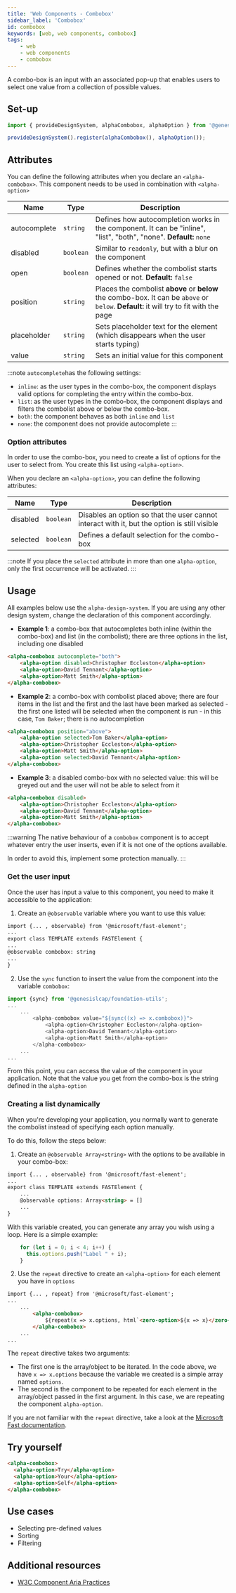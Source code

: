 ```yaml
---
title: 'Web Components - Combobox'
sidebar_label: 'Combobox'
id: combobox
keywords: [web, web components, combobox]
tags:
    - web
    - web components
    - combobox
---
```


A combo-box is an input with an associated pop-up that enables users to select one value from a collection of possible values.

## Set-up

```ts
import { provideDesignSystem, alphaCombobox, alphaOption } from '@genesislcap/alpha-design-system';

provideDesignSystem().register(alphaCombobox(), alphaOption());
```
## Attributes

You can define the following attributes when you declare an `<alpha-combobox>`. This component needs to be used in combination with `<alpha-option>`

| Name         | Type      | Description                                                                                                                            |
|--------------|-----------|----------------------------------------------------------------------------------------------------------------------------------------|
| autocomplete | `string`  | Defines how autocompletion works in the component. It can be "inline", "list", "both", "none". **Default:** `none`                     |
| disabled     | `boolean` | Similar to `readonly`, but with a blur on the component                                                                                |
| open         | `boolean` | Defines whether the combolist starts opened or not. **Default:** `false`                                                               |
| position     | `string`  | Places the combolist **above** or **below** the combo-box. It can be `above` or `below`. **Default:** it will try to fit with the page | 
| placeholder  | `string`  | Sets placeholder text for the element (which disappears when the user starts typing)                                                   |
| value        | `string`  | Sets an initial value for this component                                                                                                      | 

:::note
`autocomplete`has the following settings:

- `inline`: as the user types in the combo-box, the component displays valid options for completing the entry within the combo-box.
- `list`: as the user types in the combo-box, the component displays and filters the combolist above or below the combo-box.
- `both`: the component behaves as both `inline` and `list`
- `none`: the component does not provide autocomplete
:::

### Option attributes

In order to use the combo-box, you need to create a list of options for the user to select from. You create this
list using `<alpha-option>`. 

When you declare an `<alpha-option>`, you can define the following attributes:

| Name     | Type      | Description                                                                     |
|----------|-----------|---------------------------------------------------------------------------------|
| disabled | `boolean` | Disables an option so that the user cannot interact with it, but the option is still visible |
| selected | `boolean` | Defines a default selection for the combo-box                                                |

:::note
If you place the `selected` attribute in more than one `alpha-option`, only the first occurrence will be activated.
:::

## Usage
All examples below use the `alpha-design-system`. If you are using any other design system, change the declaration
of this component accordingly.

- **Example 1**: a combo-box that autocompletes both inline (within the combo-box) and list (in the combolist); there are three options in the list, including one disabled
```html title="Example 1"
<alpha-combobox autocomplete="both">
    <alpha-option disabled>Christopher Eccleston</alpha-option>
    <alpha-option>David Tennant</alpha-option>
    <alpha-option>Matt Smith</alpha-option>
</alpha-combobox>
```
- **Example 2**: a combo-box with combolist placed above; there are four items in the list and the first and the last have been marked as selected - the first one listed will be selected when the component is run - in this case, `Tom Baker`; there is no autocompletion
```html title="Example 2"
<alpha-combobox position="above">
    <alpha-option selected>Tom Baker</alpha-option>
    <alpha-option>Christopher Eccleston</alpha-option>
    <alpha-option>Matt Smith</alpha-option>
    <alpha-option selected>David Tennant</alpha-option>
</alpha-combobox>
```
- **Example 3**: a disabled combo-box with no selected value: this will be greyed out and the user will not be able to select from it
```html title="Example 3"
<alpha-combobox disabled>
    <alpha-option>Christopher Eccleston</alpha-option>
    <alpha-option>David Tennant</alpha-option>
    <alpha-option>Matt Smith</alpha-option>
</alpha-combobox>
```

:::warning
The native behaviour of a `combobox` component is to accept whatever entry the user inserts, even if it is not one of the options available.

In order to avoid this, implement some protection manually.
:::

### Get the user input
Once the user has input a value to this component, you need to make it accessible to the application:

1. Create an `@observable` variable where you want to use this value:

```html {1,5}
import {... , observable} from '@microsoft/fast-element';
...
export class TEMPLATE extends FASTElement {
...
@observable combobox: string
...
}
```

2. Use the `sync` function to insert the value from the component into the variable `combobox`:

```typescript tile="Example 4" {1,4-8}
import {sync} from '@genesislcap/foundation-utils';
...
    ...
        <alpha-combobox value="${sync((x) => x.combobox)}">
            <alpha-option>Christopher Eccleston</alpha-option>
            <alpha-option>David Tennant</alpha-option>
            <alpha-option>Matt Smith</alpha-option>
        </alpha-combobox>
    ...
...    
```

From this point, you can access the value of the component in your application. Note that the value you get from the combo-box is the string defined in the `alpha-option`

### Creating a list dynamically
When you're developing your application, you normally want to generate the combolist instead of specifying each option manually.

To do this, follow the steps below:

1. Create an `@observable Array<string>` with the options to be available in your combo-box:

```html {1,5}
import {... , observable} from '@microsoft/fast-element';
...
export class TEMPLATE extends FASTElement {
    ...
    @observable options: Array<string> = []
    ...
}
```

With this variable created, you can generate any array you wish using a loop. Here is a simple example:

``` typescript
    for (let i = 0; i < 4; i++) {
      this.options.push("Label " + i);
    }
```

2. Use the `repeat` directive to create an `<alpha-option>` for each element you have in `options`

```html {1,5}
import {... , repeat} from '@microsoft/fast-element';
...
    ...
        <alpha-combobox>
            ${repeat(x => x.options, html`<zero-option>${x => x}</zero-option>`)}
        </alpha-combobox>
    ...
...    
```

The `repeat` directive takes two arguments: 
- The first one is the array/object to be iterated. In the code above, we have `x => x.options` because the variable we created is a simple array named `options`. 
- The second is the component to be repeated for each element in the array/object passed in the first argument. In this case, we are repeating the component `alpha-option`.

If you are not familiar with the `repeat` directive, take a look at the [Microsoft Fast documentation](https://www.fast.design/docs/fast-element/using-directives/#the-repeat-directive).

## Try yourself

```html title="try yourself" live
<alpha-combobox>
  <alpha-option>Try</alpha-option>
  <alpha-option>Your</alpha-option>
  <alpha-option>Self</alpha-option>
</alpha-combobox>
```

## Use cases

- Selecting pre-defined values
- Sorting
- Filtering

## Additional resources

- [W3C Component Aria Practices](https://w3c.github.io/aria-practices/#combobox)
